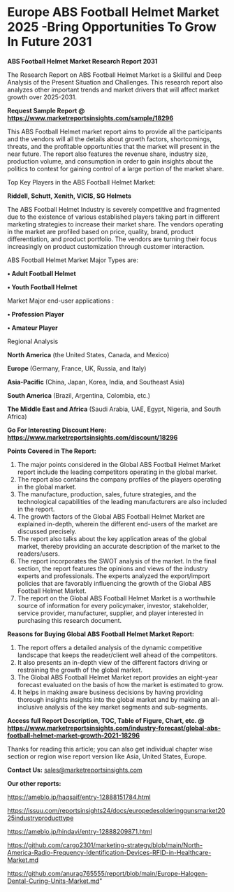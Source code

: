  # Europe ABS Football Helmet Market 2025 -Bring Opportunities To Grow In Future 2031

<strong>ABS Football Helmet Market Research Report 2031</strong>

The Research Report on ABS Football Helmet Market is a Skillful and Deep Analysis of the Present Situation and Challenges. This research report also analyzes other important trends and market drivers that will affect market growth over 2025-2031.

<strong>Request Sample Report @ <a href=https://www.marketreportsinsights.com/sample/18296>https://www.marketreportsinsights.com/sample/18296</a></strong>

This ABS Football Helmet market report aims to provide all the participants and the vendors will all the details about growth factors, shortcomings, threats, and the profitable opportunities that the market will present in the near future. The report also features the revenue share, industry size, production volume, and consumption in order to gain insights about the politics to contest for gaining control of a large portion of the market share.

Top Key Players in the ABS Football Helmet Market:

<strong>Riddell, Schutt, Xenith, VICIS, SG Helmets</strong>

The ABS Football Helmet Industry is severely competitive and fragmented due to the existence of various established players taking part in different marketing strategies to increase their market share. The vendors operating in the market are profiled based on price, quality, brand, product differentiation, and product portfolio. The vendors are turning their focus increasingly on product customization through customer interaction.

ABS Football Helmet Market Major Types are:

<strong>• Adult Football Helmet

• Youth Football Helmet</strong>

Market Major end-user applications :

<strong>• Profession Player

• Amateur Player</strong>

Regional Analysis

</u><strong><b>North America</b></strong> (the United States, Canada, and Mexico)

<strong><b>Europe </b></strong>(Germany, France, UK, Russia, and Italy)

<strong><b>Asia-Pacific</b></strong> (China, Japan, Korea, India, and Southeast Asia)

<strong><b>South America</b></strong> (Brazil, Argentina, Colombia, etc.)

<strong><b>The Middle East and Africa</b></strong> (Saudi Arabia, UAE, Egypt, Nigeria, and South Africa)

<strong>Go For Interesting Discount Here: <a href=https://www.marketreportsinsights.com/discount/18296>https://www.marketreportsinsights.com/discount/18296</a></strong>

<strong>Points Covered in The Report:</strong>
<ol>
  <li>The major points considered in the Global ABS Football Helmet Market report include the leading competitors operating in the global market.</li>
  <li>The report also contains the company profiles of the players operating in the global market.</li>
  <li>The manufacture, production, sales, future strategies, and the technological capabilities of the leading manufacturers are also included in the report.</li>
  <li>The growth factors of the Global ABS Football Helmet Market are explained in-depth, wherein the different end-users of the market are discussed precisely.</li>
  <li>The report also talks about the key application areas of the global market, thereby providing an accurate description of the market to the readers/users.</li>
  <li>The report incorporates the SWOT analysis of the market. In the final section, the report features the opinions and views of the industry experts and professionals. The experts analyzed the export/import policies that are favorably influencing the growth of the Global ABS Football Helmet Market.</li>
  <li>The report on the Global ABS Football Helmet Market is a worthwhile source of information for every policymaker, investor, stakeholder, service provider, manufacturer, supplier, and player interested in purchasing this research document.</li>
</ol>
<strong>Reasons for Buying Global ABS Football Helmet Market Report:</strong>

<ol>
  <li>The report offers a detailed analysis of the dynamic competitive landscape that keeps the reader/client well ahead of the competitors.</li>
  <li>It also presents an in-depth view of the different factors driving or restraining the growth of the global market.</li>
  <li>The Global ABS Football Helmet Market report provides an eight-year forecast evaluated on the basis of how the market is estimated to grow.</li>
  <li>It helps in making aware business decisions by having providing thorough insights insights into the global market and by making an all-inclusive analysis of the key market segments and sub-segments.</li>
</ol>
<strong>Access full Report Description, TOC, Table of Figure, Chart, etc. @ <a href=https://www.marketreportsinsights.com/industry-forecast/global-abs-football-helmet-market-growth-2021-18296>https://www.marketreportsinsights.com/industry-forecast/global-abs-football-helmet-market-growth-2021-18296</a></strong>


Thanks for reading this article; you can also get individual chapter wise section or region wise report version like Asia, United States, Europe.

<strong>Contact Us:</strong>
sales@marketreportsinsights.com

<strong>Our other reports:</strong>

<a href=https://ameblo.jp/haqsaif/entry-12888151784.html>https://ameblo.jp/haqsaif/entry-12888151784.html</a>

<a href=https://issuu.com/reportsinsights24/docs/europedesolderinggunsmarket2025industryproducttype>https://issuu.com/reportsinsights24/docs/europedesolderinggunsmarket2025industryproducttype</a>

<a href=https://ameblo.jp/hindavi/entry-12888209871.html>https://ameblo.jp/hindavi/entry-12888209871.html</a>

<a href=https://github.com/cargo2301/marketing-strategy/blob/main/North-America-Radio-Frequency-Identification-Devices-RFID-in-Healthcare-Market.md>https://github.com/cargo2301/marketing-strategy/blob/main/North-America-Radio-Frequency-Identification-Devices-RFID-in-Healthcare-Market.md</a>

<a href=https://github.com/anurag765555/report/blob/main/Europe-Halogen-Dental-Curing-Units-Market.md>https://github.com/anurag765555/report/blob/main/Europe-Halogen-Dental-Curing-Units-Market.md</a>"
